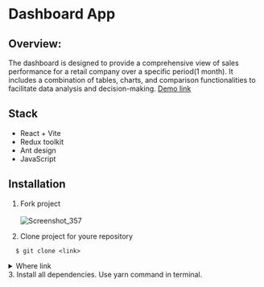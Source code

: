# Dashboard App
## Overview: 
The dashboard is designed to provide a comprehensive view of sales performance 
for a retail company over a specific period(1 month). It includes a combination of 
tables, charts, and comparison functionalities to facilitate data analysis and 
decision-making.
[Demo link](https://githi54.github.io/products-dashboard/])
## Stack
- React + Vite
- Redux toolkit
- Ant design
- JavaScript
## Installation
1. Fork project
<br /> <br />
![Screenshot_357](https://user-images.githubusercontent.com/104434132/205265304-e895d29f-567a-4bdf-95eb-1b32e0f51d92.png)

2. Clone project for youre repository
```
  $ git clone <link>
 ```
<details>
  <summary>Where link</summary>
  Click to "<>Code" in fork and copy
  <br /> <br />
</details>
3. Install all dependencies. Use yarn command in terminal.

